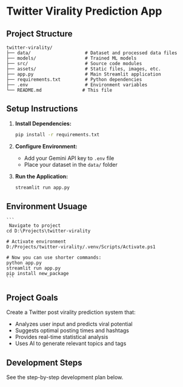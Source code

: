 # Twitter Virality Prediction App

## Project Structure
```
twitter-virality/
├── data/                    # Dataset and processed data files
├── models/                  # Trained ML models
├── src/                     # Source code modules
├── assets/                  # Static files, images, etc.
├── app.py                   # Main Streamlit application
├── requirements.txt         # Python dependencies
├── .env                     # Environment variables
└── README.md               # This file
```

## Setup Instructions

1. **Install Dependencies:**
   ```bash
   pip install -r requirements.txt
   ```

2. **Configure Environment:**
   - Add your Gemini API key to `.env` file
   - Place your dataset in the `data/` folder

3. **Run the Application:**
   ```bash
   streamlit run app.py
   ```

## Environment Usuage
    ```
     Navigate to project
    cd D:\Projects\twitter-virality

    # Activate environment
    D:/Projects/twitter-virality/.venv/Scripts/Activate.ps1

    # Now you can use shorter commands:
    python app.py
    streamlit run app.py
    pip install new_package
    ```
## Project Goals

Create a Twitter post virality prediction system that:
- Analyzes user input and predicts viral potential
- Suggests optimal posting times and hashtags
- Provides real-time statistical analysis
- Uses AI to generate relevant topics and tags

## Development Steps

See the step-by-step development plan below.
